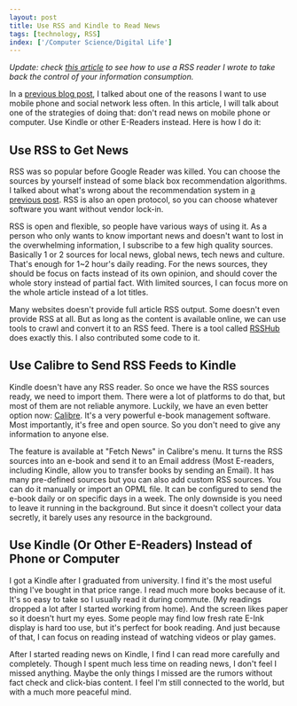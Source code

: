 ```yaml
---
layout: post
title: Use RSS and Kindle to Read News
tags: [technology, RSS]
index: ['/Computer Science/Digital Life']
---
```


*Update: check [this article](/2022-10-29-RSS-Brain-Yet-Another-RSS-Reader-With-More-Features.html) to see how to use a RSS reader I wrote to take back the control of your information consumption.*


In a [previous blog post](/2020-08-02-What-Is-Wrong-abount-Recommendation-System.html), I talked about one of the reasons I want to use mobile phone and social network less often. In this article, I will talk about one of the strategies of doing that: don't read news on mobile phone or computer. Use Kindle or other E-Readers instead. Here is how I do it:

## Use RSS to Get News

RSS was so popular before Google Reader was killed. You can choose the sources by yourself instead of some black box recommendation algorithms. I talked about what's wrong about the recommendation system in [a previous post](/2020-08-02-What-Is-Wrong-abount-Recommendation-System.html). RSS is also an open protocol, so you can choose whatever software you want without vendor lock-in.

RSS is open and flexible, so people have various ways of using it. As a person who only wants to know important news and doesn't want to lost in the overwhelming information, I subscribe to a few high quality sources. Basically 1 or 2 sources for local news, global news, tech news and culture. That's enough for 1~2 hour's daily reading. For the news sources, they should be focus on facts instead of its own opinion, and should cover the whole story instead of partial fact. With limited sources, I can focus more on the whole article instead of a lot titles.

Many websites doesn't provide full article RSS output. Some doesn't even provide RSS at all. But as long as the content is available online, we can use tools to crawl and convert it to an RSS feed. There is a tool called [RSSHub](https://github.com/DIYgod/RSSHub) does exactly this. I also contributed some code to it.

## Use Calibre to Send RSS Feeds to Kindle

Kindle doesn't have any RSS reader. So once we have the RSS sources ready, we need to import them. There were a lot of platforms to do that, but most of them are not reliable anymore. Luckily, we have an even better option now: [Calibre](https://calibre-ebook.com/). It's a very powerful e-book management software. Most importantly, it's free and open source. So you don't need to give any information to anyone else.

The feature is available at "Fetch News" in Calibre's menu. It turns the RSS sources into an e-book and send it to an Email address (Most E-readers, including Kindle, allow you to transfer books by sending an Email). It has many pre-defined sources but you can also add custom RSS sources. You can do it manually or import an OPML file. It can be configured to send the e-book daily or on specific days in a week. The only downside is you need to leave it running in the background. But since it doesn't collect your data secretly, it barely uses any resource in the background.

## Use Kindle (Or Other E-Readers) Instead of Phone or Computer

I got a Kindle after I graduated from university. I find it's the most useful thing I've bought in that price range. I read much more books because of it. It's so easy to take so I usually read it during commute. (My readings dropped a lot after I started working from home). And the screen likes paper so it doesn't hurt my eyes. Some people may find low fresh rate E-Ink display is hard too use, but it's perfect for book reading. And just because of that, I can focus on reading instead of watching videos or play games.

After I started reading news on Kindle, I find I can read more carefully and completely. Though I spent much less time on reading news, I don't feel I missed anything. Maybe the only things I missed are the rumors without fact check and click-bias content. I feel I'm still connected to the world, but with a much more peaceful mind.
